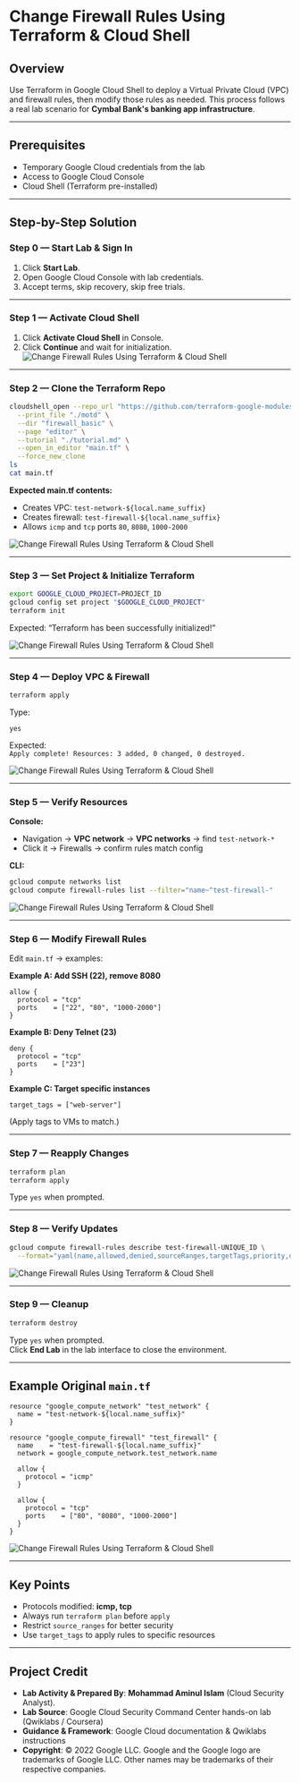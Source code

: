 # Change Firewall Rules Using Terraform & Cloud Shell

## Overview
Use Terraform in Google Cloud Shell to deploy a Virtual Private Cloud (VPC) and firewall rules, then modify those rules as needed. This process follows a real lab scenario for **Cymbal Bank's banking app infrastructure**.

---

## Prerequisites
- Temporary Google Cloud credentials from the lab
- Access to Google Cloud Console
- Cloud Shell (Terraform pre-installed)

---

## Step-by-Step Solution

### Step 0 — Start Lab & Sign In
1. Click **Start Lab**.
2. Open Google Cloud Console with lab credentials.
3. Accept terms, skip recovery, skip free trials.

---

### Step 1 — Activate Cloud Shell
1. Click **Activate Cloud Shell** in Console.
2. Click **Continue** and wait for initialization.
![Change Firewall Rules Using Terraform & Cloud Shell](https://github.com/aminbiography/Google-Cloud-Cybersecurity-Professional-Certificate/blob/main/bar-graph-chart-image/Change%20Firewall%20Rules%20Using%20Terraform%20%26%20Cloud%20Shell%20-%2001.jpg)


---

### Step 2 — Clone the Terraform Repo
```bash
cloudshell_open --repo_url "https://github.com/terraform-google-modules/docs-examples.git" \
  --print_file "./motd" \
  --dir "firewall_basic" \
  --page "editor" \
  --tutorial "./tutorial.md" \
  --open_in_editor "main.tf" \
  --force_new_clone
ls
cat main.tf
```
**Expected main.tf contents:**
- Creates VPC: `test-network-${local.name_suffix}`
- Creates firewall: `test-firewall-${local.name_suffix}`
- Allows `icmp` and `tcp` ports `80`, `8080`, `1000-2000`

![Change Firewall Rules Using Terraform & Cloud Shell](https://github.com/aminbiography/Google-Cloud-Cybersecurity-Professional-Certificate/blob/main/bar-graph-chart-image/Change%20Firewall%20Rules%20Using%20Terraform%20%26%20Cloud%20Shell%20-%2002.jpg)

---

### Step 3 — Set Project & Initialize Terraform
```bash
export GOOGLE_CLOUD_PROJECT=PROJECT_ID
gcloud config set project "$GOOGLE_CLOUD_PROJECT"
terraform init
```
Expected: “Terraform has been successfully initialized!”

![Change Firewall Rules Using Terraform & Cloud Shell](https://github.com/aminbiography/Google-Cloud-Cybersecurity-Professional-Certificate/blob/main/bar-graph-chart-image/Change%20Firewall%20Rules%20Using%20Terraform%20%26%20Cloud%20Shell%20-%2003.jpg)

---

### Step 4 — Deploy VPC & Firewall
```bash
terraform apply
```
Type:
```
yes
```
Expected:  
`Apply complete! Resources: 3 added, 0 changed, 0 destroyed.`

![Change Firewall Rules Using Terraform & Cloud Shell](https://github.com/aminbiography/Google-Cloud-Cybersecurity-Professional-Certificate/blob/main/bar-graph-chart-image/Change%20Firewall%20Rules%20Using%20Terraform%20%26%20Cloud%20Shell%20-%2004.jpg)

---

### Step 5 — Verify Resources
**Console:**  
- Navigation → **VPC network** → **VPC networks** → find `test-network-*`
- Click it → Firewalls → confirm rules match config

**CLI:**
```bash
gcloud compute networks list
gcloud compute firewall-rules list --filter="name~^test-firewall-"
```

![Change Firewall Rules Using Terraform & Cloud Shell](https://github.com/aminbiography/Google-Cloud-Cybersecurity-Professional-Certificate/blob/main/bar-graph-chart-image/Change%20Firewall%20Rules%20Using%20Terraform%20%26%20Cloud%20Shell%20-%2005.jpg)

---

### Step 6 — Modify Firewall Rules
Edit `main.tf` → examples:

**Example A: Add SSH (22), remove 8080**
```hcl
allow {
  protocol = "tcp"
  ports    = ["22", "80", "1000-2000"]
}
```

**Example B: Deny Telnet (23)**
```hcl
deny {
  protocol = "tcp"
  ports    = ["23"]
}
```

**Example C: Target specific instances**
```hcl
target_tags = ["web-server"]
```
(Apply tags to VMs to match.)

---

### Step 7 — Reapply Changes
```bash
terraform plan
terraform apply
```
Type `yes` when prompted.

---

### Step 8 — Verify Updates
```bash
gcloud compute firewall-rules describe test-firewall-UNIQUE_ID \
  --format="yaml(name,allowed,denied,sourceRanges,targetTags,priority,direction)"
```

![Change Firewall Rules Using Terraform & Cloud Shell](https://github.com/aminbiography/Google-Cloud-Cybersecurity-Professional-Certificate/blob/main/bar-graph-chart-image/Change%20Firewall%20Rules%20Using%20Terraform%20%26%20Cloud%20Shell%20-%2006.jpg)

---

### Step 9 — Cleanup
```bash
terraform destroy
```
Type `yes` when prompted.  
Click **End Lab** in the lab interface to close the environment.

---

## Example Original `main.tf`
```hcl
resource "google_compute_network" "test_network" {
  name = "test-network-${local.name_suffix}"
}

resource "google_compute_firewall" "test_firewall" {
  name    = "test-firewall-${local.name_suffix}"
  network = google_compute_network.test_network.name

  allow {
    protocol = "icmp"
  }

  allow {
    protocol = "tcp"
    ports    = ["80", "8080", "1000-2000"]
  }
}
```

![Change Firewall Rules Using Terraform & Cloud Shell](https://github.com/aminbiography/Google-Cloud-Cybersecurity-Professional-Certificate/blob/main/bar-graph-chart-image/Change%20Firewall%20Rules%20Using%20Terraform%20%26%20Cloud%20Shell%20-%2007.jpg)

---

## Key Points
- Protocols modified: **icmp, tcp**
- Always run `terraform plan` before `apply`
- Restrict `source_ranges` for better security
- Use `target_tags` to apply rules to specific resources

---

## Project Credit
- **Lab Activity & Prepared By**: **Mohammad Aminul Islam** (Cloud Security Analyst).  
- **Lab Source**: Google Cloud Security Command Center hands-on lab (Qwiklabs / Coursera)  
- **Guidance & Framework**: Google Cloud documentation & Qwiklabs instructions  
- **Copyright**: © 2022 Google LLC. Google and the Google logo are trademarks of Google LLC. Other names may be trademarks of their respective companies.  
